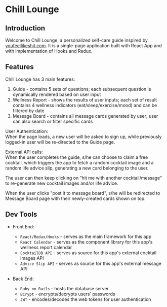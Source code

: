 # Chill Lounge

## Introduction
Welcome to Chill Lounge, a personalized self-care guide inspired by [youfeellikeshit.com](https://youfeellikeshit.com/). It is a single-page application built with React App and with implementation of Hooks and Redux.

## Features
Chill Lounge has 3 main features:
  1. Guide - contains 5 sets of questions; each subsequent question is dynamically rendered based on user input
  2. Wellness Report - shows the results of user inputs; each set of result contains 4 wellness indicators (eat/sleep/exercise/mood) and can be filtered by date
  3. Message Board - contains all message cards generated by user; user can also search or filter specific cards

User Authentication:<br/>
When the page loads, a new user will be asked to sign up, while previously logged-in user will be re-directed to the Guide page.

External API calls:<br/>
When the user completes the guide, s/he can choose to claim a free cocktail, which triggers the app to fetch a random cocktail image and a random life advice slip, generating a new card belonging to the user. 

The user can then keep clicking on "hit me with another cocktail/message" to re-generate new cocktail images and/or life advice. 

When the user clicks "post it to message board", s/he will be redirected to Message Board page with their newly-created cards shown on top.

## Dev Tools
- Front End:
  - `React/Redux/Hooks` - serves as the main framework for this app
  - `React Calendar` - serves as the component library for this app's wellness report calendar
  - `CocktailDB API` - serves as source for this app's external cocktail images API
  - `Advice Slip API` - serves as source for this app's external message API

- Back End:
  - `Ruby on Rails` - hosts the database server
  - `BCrypt` - encrypts/decrypts users' passwords
  - `JWT` - encodes/decodes the web tokens for user authentication